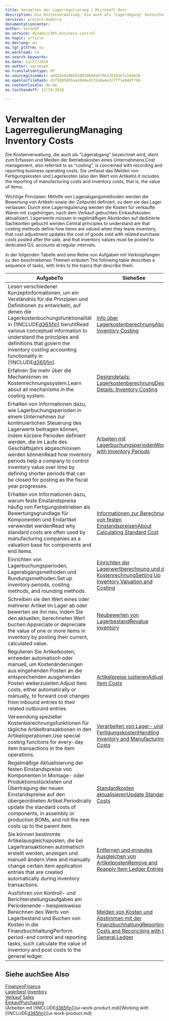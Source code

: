 ```yaml
---
title: Verwalten der Lagerregulierung | Microsoft Docs
description: Die Kostenverwaltung, die auch als "Lagerabgang" bezeichnet wird, dient zum Erfassen und Melden der Betriebskosten eines Unternehmens. Sie umfasst das Melden von Fertigungskosten und Lagerkosten (also den Wert von Artikeln).
services: project-madeira
documentationcenter: 
author: SorenGP
ms.service: dynamics365-business-central
ms.topic: article
ms.devlang: na
ms.tgt_pltfrm: na
ms.workload: na
ms.search.keywords: 
ms.date: 11/27/2018
ms.author: sgroespe
ms.translationtype: HT
ms.sourcegitcommit: add32e82465610830b68a979e238103bfa10d438
ms.openlocfilehash: d5f5885055aa1094e4172d4a4e327ff1e940f799
ms.contentlocale: de-de
ms.lasthandoff: 11/29/2018

---
```

# <a name="managing-inventory-costs"></a><span data-ttu-id="833b8-104">Verwalten der Lagerregulierung</span><span class="sxs-lookup"><span data-stu-id="833b8-104">Managing Inventory Costs</span></span>
<span data-ttu-id="833b8-105">Die Kostenverwaltung, die auch als "Lagerabgang" bezeichnet wird, dient zum Erfassen und Melden der Betriebskosten eines Unternehmens.</span><span class="sxs-lookup"><span data-stu-id="833b8-105">Cost management, also referred to as “costing”, is concerned with recording and reporting business operating costs.</span></span> <span data-ttu-id="833b8-106">Sie umfasst das Melden von Fertigungskosten und Lagerkosten (also den Wert von Artikeln).</span><span class="sxs-lookup"><span data-stu-id="833b8-106">It includes the reporting of manufacturing costs and inventory costs, that is, the value of items.</span></span>   

<span data-ttu-id="833b8-107">Wichtige Prinzipien: Mithilfe von Lagerabgangsmethoden werden die Bewertung von Artikeln sowie der Zeitpunkt definiert, zu dem sie das Lager verlassen. Durch eine Lagerregulierung werden die Kosten für verkaufte Waren mit zugehörigen, nach dem Verkauf gebuchten Einkaufskosten aktualisiert. Lagerwerte müssen in regelmäßigen Abständen auf dedizierte Sachkonten gebucht werden.</span><span class="sxs-lookup"><span data-stu-id="833b8-107">Central principles to understand are that costing methods define how items are valued when they leave inventory, that cost adjustment updates the cost of goods sold with related purchase costs posted after the sale, and that inventory values must be posted to dedicated G/L accounts at regular intervals.</span></span>

<span data-ttu-id="833b8-108">In der folgenden Tabelle wird eine Reihe von Aufgaben mit Verknüpfungen zu den beschriebenen Themen erläutert.</span><span class="sxs-lookup"><span data-stu-id="833b8-108">The following table describes a sequence of tasks, with links to the topics that describe them.</span></span>

|<span data-ttu-id="833b8-109">**Aufgabe**</span><span class="sxs-lookup"><span data-stu-id="833b8-109">**To**</span></span>|<span data-ttu-id="833b8-110">**Siehe**</span><span class="sxs-lookup"><span data-stu-id="833b8-110">**See**</span></span>|  
|------------|-------------|  
|<span data-ttu-id="833b8-111">Lesen verschiedener Konzeptinformationen, um ein Verständnis für die Prinzipien und Definitionen zu entwickeln, auf denen die Lagerkostenbuchungsfunktionalität in [!INCLUDE[d365fin](includes/d365fin_md.md)] beruht</span><span class="sxs-lookup"><span data-stu-id="833b8-111">Read various conceptual information to understand the principles and definitions that govern the inventory costing accounting functionality in [!INCLUDE[d365fin](includes/d365fin_md.md)].</span></span>|[<span data-ttu-id="833b8-112">Info über Lagerkostenberechnung</span><span class="sxs-lookup"><span data-stu-id="833b8-112">About Inventory Costing</span></span>](finance-learn-about-costing.md)|  
|<span data-ttu-id="833b8-113">Erfahren Sie mehr über die Mechanismen im Kostenrechnungssystem.</span><span class="sxs-lookup"><span data-stu-id="833b8-113">Learn about all mechanisms in the costing system.</span></span>|[<span data-ttu-id="833b8-114">Designdetails: Lagerkostenberechnung</span><span class="sxs-lookup"><span data-stu-id="833b8-114">Design Details: Inventory Costing</span></span>](design-details-inventory-costing.md)|
|<span data-ttu-id="833b8-115">Erhalten von Informationen dazu, wie Lagerbuchungsperioden in einem Unternehmen zur kontinuierlichen Steuerung des Lagerwerts beitragen können, indem kürzere Perioden definiert werden, die im Laufe des Geschäftsjahrs abgeschlossen werden können</span><span class="sxs-lookup"><span data-stu-id="833b8-115">Read how inventory periods help a company to control inventory value over time by defining shorter periods that can be closed for posting as the fiscal year progresses.</span></span>|[<span data-ttu-id="833b8-116">Arbeiten mit Lagerbuchungsperioden</span><span class="sxs-lookup"><span data-stu-id="833b8-116">Work with Inventory Periods</span></span>](finance-how-to-work-with-inventory-periods.md)|
|<span data-ttu-id="833b8-117">Erhalten von Informationen dazu, warum feste Einstandspreise häufig von Fertigungsbetrieben als Bewertungsgrundlage für Komponenten und Endartikel verwendet werden</span><span class="sxs-lookup"><span data-stu-id="833b8-117">Read why standard costs are often used by manufacturing companies as a valuation base for components and end items.</span></span>|[<span data-ttu-id="833b8-118">Informationen zur Berechnung von festen Einstandspreisen</span><span class="sxs-lookup"><span data-stu-id="833b8-118">About Calculating Standard Cost</span></span>](finance-about-calculating-standard-cost.md)|
|<span data-ttu-id="833b8-119">Einrichten von Lagerbuchungsperioden, Lagerabgangsmethoden und Rundungsmethoden.</span><span class="sxs-lookup"><span data-stu-id="833b8-119">Set up inventory periods, costing methods, and rounding methods.</span></span>|[<span data-ttu-id="833b8-120">Einrichten der Lagerwertberechnung und der Kostenrechnung</span><span class="sxs-lookup"><span data-stu-id="833b8-120">Setting Up Inventory Valuation and Costing</span></span>](finance-set-up-inventory-valuation-and-costing.md)|
|<span data-ttu-id="833b8-121">Schreiben sie den Wert eines oder mehrerer Artikel im Lager ab oder bewerten sie ihn neu, indem Sie den aktuellen, berechneten Wert buchen.</span><span class="sxs-lookup"><span data-stu-id="833b8-121">Appreciate or depreciate the value of one or more items in inventory by posting their current, calculated value.</span></span>|[<span data-ttu-id="833b8-122">Neubewerten von Lagerbestand</span><span class="sxs-lookup"><span data-stu-id="833b8-122">Revalue Inventory</span></span>](inventory-how-revalue-inventory.md)|
|<span data-ttu-id="833b8-123">Regulieren Sie Artikelkosten, entweder automatisch oder manuell, um Kostenänderungen aus eingehenden Posten an die entsprechenden ausgehenden Posten weiterzuleiten.</span><span class="sxs-lookup"><span data-stu-id="833b8-123">Adjust item costs, either automatically or manually, to forward cost changes from inbound entries to their related outbound entries.</span></span>|[<span data-ttu-id="833b8-124">Artikelpreise justieren</span><span class="sxs-lookup"><span data-stu-id="833b8-124">Adjust Item Costs</span></span>](inventory-how-adjust-item-costs.md)|
|<span data-ttu-id="833b8-125">Verwendung spezieller Kostenberechnungsfunktionen für tägliche Artikeltransaktionen in den Artikeloperationen.</span><span class="sxs-lookup"><span data-stu-id="833b8-125">Use special costing functions for every-day item transactions in the item operations.</span></span>|[<span data-ttu-id="833b8-126">Verarbeiten von Lager- und Fertigungskosten</span><span class="sxs-lookup"><span data-stu-id="833b8-126">Handling Inventory and Manufacturing Costs</span></span>](finance-handle-inventory-and-manufacturing-costs.md)|  
|<span data-ttu-id="833b8-127">Regelmäßige Aktualisierung der festen Einstandspreise von Komponenten in Montage- oder Produktionsstücklisten und Übertragung der neuen Einstandspreise auf den übergeordneten Artikel.</span><span class="sxs-lookup"><span data-stu-id="833b8-127">Periodically update the standard costs of components, in assembly or production BOMs, and roll the new costs up to the parent item.</span></span>|[<span data-ttu-id="833b8-128">Standardkosten aktualisieren</span><span class="sxs-lookup"><span data-stu-id="833b8-128">Update Standard Costs</span></span>](finance-how-to-update-standard-costs.md)|
|<span data-ttu-id="833b8-129">Sie können bestimmte Artikelausgleichsposten, die bei Lagertransaktionen automatisch erstellt werden, anzeigen und manuell ändern.</span><span class="sxs-lookup"><span data-stu-id="833b8-129">View and manually change certain item application entries that are created automatically during inventory transactions.</span></span>|[<span data-ttu-id="833b8-130">Entfernen und erneutes Ausgleichen von Artikelposten</span><span class="sxs-lookup"><span data-stu-id="833b8-130">Remove and Reapply Item Ledger Entries</span></span>](finance-how-to-remove-and-reapply-item-entries.md)|
|<span data-ttu-id="833b8-131">Ausführen von Kontroll- und Berichterstellungsaufgaben am Periodenende – beispielsweise Berechnen des Werts von Lagerbestand und Buchen von Kosten in die Finanzbuchhaltung</span><span class="sxs-lookup"><span data-stu-id="833b8-131">Perform period-end control and reporting tasks, such calculate the value of inventory and post costs to the general ledger.</span></span>|[<span data-ttu-id="833b8-132">Melden von Kosten und Abstimmen mit der Finanzbuchhaltung</span><span class="sxs-lookup"><span data-stu-id="833b8-132">Reporting Costs and Reconciling with the General Ledger</span></span>](finance-report-costs-and-reconcile-with-the-general-ledger.md)|

## <a name="see-also"></a><span data-ttu-id="833b8-133">Siehe auch</span><span class="sxs-lookup"><span data-stu-id="833b8-133">See Also</span></span>  
 [<span data-ttu-id="833b8-134">Finanzen</span><span class="sxs-lookup"><span data-stu-id="833b8-134">Finance</span></span>](finance.md)  
 <span data-ttu-id="833b8-135">[Lagerbest](inventory-manage-inventory.md) </span><span class="sxs-lookup"><span data-stu-id="833b8-135">[Inventory](inventory-manage-inventory.md) </span></span>  
 <span data-ttu-id="833b8-136">[Verkauf](sales-manage-sales.md) </span><span class="sxs-lookup"><span data-stu-id="833b8-136">[Sales](sales-manage-sales.md) </span></span>  
 [<span data-ttu-id="833b8-137">Einkauf</span><span class="sxs-lookup"><span data-stu-id="833b8-137">Purchasing</span></span>](purchasing-manage-purchasing.md)  
 <span data-ttu-id="833b8-138">[Arbeiten mit [!INCLUDE[d365fin](includes/d365fin_md.md)]](ui-work-product.md)</span><span class="sxs-lookup"><span data-stu-id="833b8-138">[Working with [!INCLUDE[d365fin](includes/d365fin_md.md)]](ui-work-product.md)</span></span>

